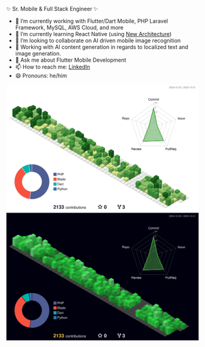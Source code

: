 ✨ Sr. Mobile & Full Stack Engineer ✨

- 🔭 I’m currently working with Flutter/Dart Mobile, PHP Laravel Framework, MySQL, AWS Cloud, and more
- 🌱 I’m currently learning React Native (using [New Architecture](https://reactnative.dev/docs/the-new-architecture/landing-page))
- 👯 I’m looking to collaborate on AI driven mobile image recognition
- 🤖 Working with AI content generation in regards to localized text and image generation.
- 💬 Ask me about Flutter Mobile Development
- 📫 How to reach me: [LinkedIn](https://linkedin.com/in/markwoodkelleher)
- 😄 Pronouns: he/him 

![](./profile-3d-contrib/profile-green-animate.svg#gh-light-mode-only)
![](./profile-3d-contrib/profile-night-green.svg#gh-dark-mode-only)
